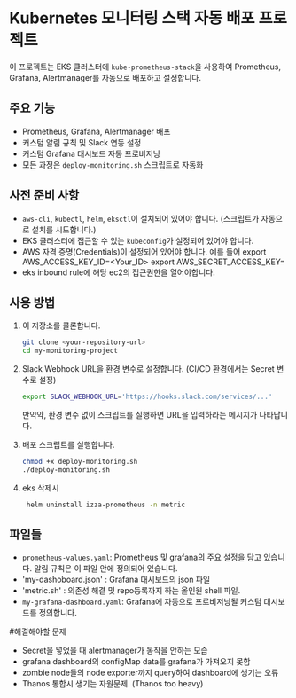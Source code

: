 # Kubernetes 모니터링 스택 자동 배포 프로젝트

이 프로젝트는 EKS 클러스터에 `kube-prometheus-stack`을 사용하여 Prometheus, Grafana, Alertmanager를 자동으로 배포하고 설정합니다.

## 주요 기능

- Prometheus, Grafana, Alertmanager 배포
- 커스텀 알림 규칙 및 Slack 연동 설정
- 커스텀 Grafana 대시보드 자동 프로비저닝
- 모든 과정은 `deploy-monitoring.sh` 스크립트로 자동화

## 사전 준비 사항

- `aws-cli`, `kubectl`, `helm`, `eksctl`이 설치되어 있어야 합니다. (스크립트가 자동으로 설치를 시도합니다.)
- EKS 클러스터에 접근할 수 있는 `kubeconfig`가 설정되어 있어야 합니다.
- AWS 자격 증명(Credentials)이 설정되어 있어야 합니다.
예를 들어
export AWS_ACCESS_KEY_ID=<Your_ID>
export AWS_SECRET_ACCESS_KEY=<Your Access Key>
- eks inbound rule에 해당 ec2의 접근권한을 열어야합니다.

## 사용 방법

1.  이 저장소를 클론합니다.
    ```sh
    git clone <your-repository-url>
    cd my-monitoring-project
    ```

2.  Slack Webhook URL을 환경 변수로 설정합니다. (CI/CD 환경에서는 Secret 변수로 설정)
    ```sh
    export SLACK_WEBHOOK_URL='https://hooks.slack.com/services/...'
    ```
    만약약, 환경 변수 없이 스크립트를 실행하면 URL을 입력하라는 메시지가 나타납니다.

3.  배포 스크립트를 실행합니다.
    ```sh
    chmod +x deploy-monitoring.sh
    ./deploy-monitoring.sh
    ```

4. eks 삭제시
   ```sh
    helm uninstall izza-prometheus -n metric
   ```

## 파일들
- `prometheus-values.yaml`: Prometheus 및 grafana의 주요 설정을 담고 있습니다. 알림 규칙은 이 파일 안에 정의되어 있습니다.
- 'my-dashoboard.json' : Grafana 대시보드의 json 파일
- 'metric.sh' : 의존성 해결 및 repo등록까지 하는 올인원 shell 파일.
- `my-grafana-dashboard.yaml`: Grafana에 자동으로 프로비저닝될 커스텀 대시보드를 정의합니다.

#해결해야할 문제
- Secret을 넣었을 때 alertmanager가 동작을 안하는 모습
- grafana dashboard의 configMap data를 grafana가 가져오지 못함
- zombie node들의 node exporter까지 query하여 dashboard에 생기는 오류
- Thanos 통합시 생기는 자원문제. (Thanos too heavy)
